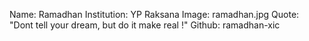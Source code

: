 Name: Ramadhan
Institution: YP Raksana
Image: ramadhan.jpg 
Quote: "Dont tell your dream, but do it make real !"
Github: ramadhan-xic

